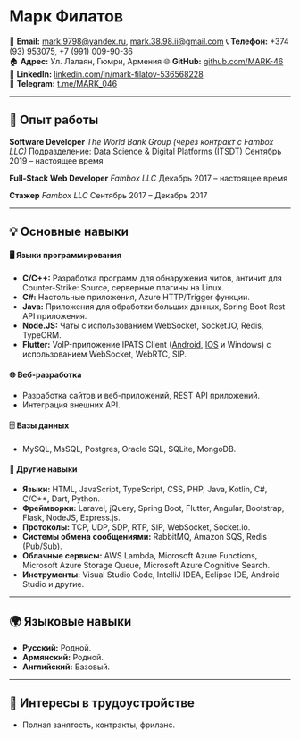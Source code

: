 # Марк Филатов

📧 **Email:** [mark.9798@yandex.ru](mailto:mark.9798@yandex.ru), [mark.38.98.ii@gmail.com](mailto:mark.38.98.ii@gmail.com)
📞 **Телефон:** +374 (93) 953075, +7 (991) 009-90-36  
🏠 **Адрес:** Ул. Лалаян, Гюмри, Армения
🌐 **GitHub:** [github.com/MARK-46](https://github.com/MARK-46)  
🔗 **LinkedIn:** [linkedin.com/in/mark-filatov-536568228](https://linkedin.com/in/mark-filatov-536568228)  
📱 **Telegram:** [t.me/MARK_046](https://t.me/MARK_046)

---

## 🏢 Опыт работы

**Software Developer**
*The World Bank Group (через контракт с Fambox LLC)*
Подразделение: Data Science & Digital Platforms (ITSDT)
Сентябрь 2019 – настоящее время

**Full-Stack Web Developer**
*Fambox LLC*
Декабрь 2017 – настоящее время

**Стажер**
*Fambox LLC*
Сентябрь 2017 – Декабрь 2017 

---

## 💡 Основные навыки

#### 🖥️ Языки программирования
- **C/C++:** Разработка программ для обнаружения читов, античит для Counter-Strike: Source, серверные плагины на Linux.
- **C#:** Настольные приложения, Azure HTTP/Trigger функции.
- **Java:** Приложения для обработки больших данных, Spring Boot Rest API приложения.
- **Node.JS:** Чаты с использованием WebSocket, Socket.IO, Redis, TypeORM.
- **Flutter:** VoIP-приложение IPATS Client ([Android](https://play.google.com/store/apps/details?id=am.ats.ipats_client), [IOS](https://apps.apple.com/in/app/ipats-client/id6468366668) и Windows) с использованием WebSocket, WebRTC, SIP.

#### 🌐 Веб-разработка
- Разработка сайтов и веб-приложений, REST API приложений.
- Интеграция внешних API.

#### 🗄️ Базы данных
- MySQL, MsSQL, Postgres, Oracle SQL, SQLite, MongoDB.

#### 🔧 Другие навыки
- **Языки:** HTML, JavaScript, TypeScript, CSS, PHP, Java, Kotlin, C#, C/C++, Dart, Python.
- **Фреймворки:** Laravel, jQuery, Spring Boot, Flutter, Angular, Bootstrap, Flask, NodeJS, Express.js.
- **Протоколы:** TCP, UDP, SDP, RTP, SIP, WebSocket, Socket.io.
- **Системы обмена сообщениями:** RabbitMQ, Amazon SQS, Redis (Pub/Sub).
- **Облачные сервисы:** AWS Lambda, Microsoft Azure Functions, Microsoft Azure Storage Queue, Microsoft Azure Cognitive Search.
- **Инструменты:** Visual Studio Code, IntelliJ IDEA, Eclipse IDE, Android Studio и другие.

---

## 🌍 Языковые навыки
- **Русский:** Родной.
- **Армянский:** Родной.
- **Английский:** Базовый.

---

## 🎯 Интересы в трудоустройстве
- Полная занятость, контракты, фриланс.
